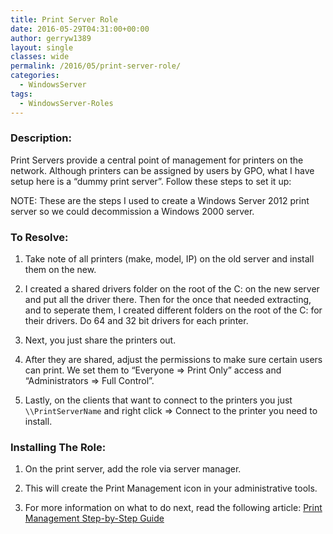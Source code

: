```yaml
---
title: Print Server Role
date: 2016-05-29T04:31:00+00:00
author: gerryw1389
layout: single
classes: wide
permalink: /2016/05/print-server-role/
categories:
  - WindowsServer
tags:
  - WindowsServer-Roles
---
```

<!--more-->

### Description:

Print Servers provide a central point of management for printers on the network. Although printers can be assigned by users by GPO, what I have setup here is a &#8220;dummy print server&#8221;. Follow these steps to set it up:

NOTE: These are the steps I used to create a Windows Server 2012 print server so we could decommission a Windows 2000 server.

### To Resolve:

1. Take note of all printers (make, model, IP) on the old server and install them on the new.

2. I created a shared drivers folder on the root of the C: on the new server and put all the driver there. Then for the once that needed extracting, and to seperate them, I created different folders on the root of the C: for their drivers. Do 64 and 32 bit drivers for each printer.

3. Next, you just share the printers out.

4. After they are shared, adjust the permissions to make sure certain users can print. We set them to &#8220;Everyone => Print Only&#8221; access and &#8220;Administrators => Full Control&#8221;.

5. Lastly, on the clients that want to connect to the printers you just `\\PrintServerName` and right click => Connect to the printer you need to install.

### Installing The Role:

1. On the print server, add the role via server manager.

2. This will create the Print Management icon in your administrative tools.

3. For more information on what to do next, read the following article: [Print Management Step-by-Step Guide](https://technet.microsoft.com/en-us/library/Cc753109(v=WS.10).aspx)  

